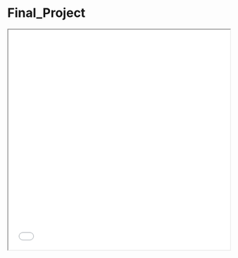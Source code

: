 # Final_Project
 
<iframe src="[https://drive.google.com/file/d/your-file-id/view?usp=sharing](https://drive.google.com/file/d/1kM-sNnPW5nhUtp7YPOxz9ephe-1Vbq1I/view?usp=sharing)" width="100%" height="500px"></iframe>
